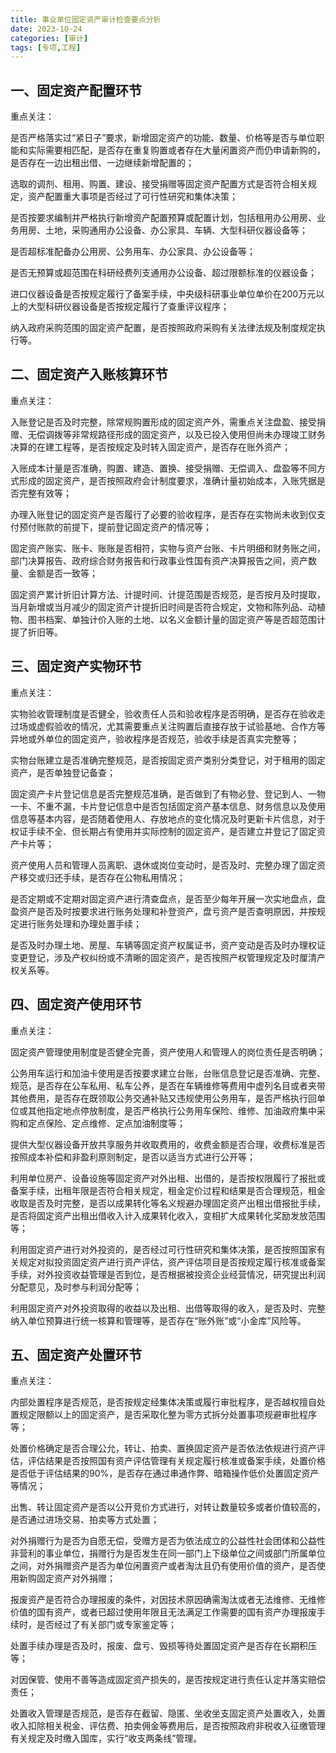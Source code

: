 ```yaml
---
title: 事业单位固定资产审计检查要点分析
date: 2023-10-24
categories: [审计]
tags: [专项,工程]
---
```


## 一、固定资产配置环节

重点关注：

是否严格落实过“紧日子”要求，新增固定资产的功能、数量、价格等是否与单位职能和实际需要相匹配，是否存在重复购置或者存在大量闲置资产而仍申请新购的，是否存在一边出租出借、一边继续新增配置的；

选取的调剂、租用、购置、建设、接受捐赠等固定资产配置方式是否符合相关规定，资产配置重大事项是否经过了可行性研究和集体决策；

是否按要求编制并严格执行新增资产配置预算或配置计划，包括租用办公用房、业务用房、土地，采购通用办公设备、办公家具、车辆、大型科研仪器设备等；

是否超标准配备办公用房、公务用车、办公家具、办公设备等；

是否无预算或超范围在科研经费列支通用办公设备、超过限额标准的仪器设备；

进口仪器设备是否按规定履行了备案手续，中央级科研事业单位单价在200万元以上的大型科研仪器设备是否按规定履行了查重评议程序；

纳入政府采购范围的固定资产配置，是否按照政府采购有关法律法规及制度规定执行等。

## 二、固定资产入账核算环节

重点关注：

入账登记是否及时完整，除常规购置形成的固定资产外，需重点关注盘盈、接受捐赠、无偿调拨等非常规路径形成的固定资产，以及已投入使用但尚未办理竣工财务决算的在建工程等，是否按规定及时转入固定资产，是否存在账外资产；

入账成本计量是否准确，购置、建造、置换、接受捐赠、无偿调入、盘盈等不同方式形成的固定资产，是否按照政府会计制度要求，准确计量初始成本，入账凭据是否完整有效等；

办理入账登记的固定资产是否履行了必要的验收程序，是否存在实物尚未收到仅支付预付账款的前提下，提前登记固定资产的情况等；

固定资产账实、账卡、账账是否相符，实物与资产台账、卡片明细和财务账之间，部门决算报告、政府综合财务报告和行政事业性国有资产决算报告之间，资产数量、金额是否一致等；

固定资产累计折旧计算方法、计提时间、计提范围是否规范，是否按月及时提取，当月新增或当月减少的固定资产计提折旧时间是否符合规定，文物和陈列品、动植物、图书档案、单独计价入账的土地、以名义金额计量的固定资产等是否超范围计提了折旧等。

## 三、固定资产实物环节

重点关注：

实物验收管理制度是否健全，验收责任人员和验收程序是否明确，是否存在验收走过场或虚假验收的情况，尤其需要重点关注购置后直接存放于试验基地、合作方等异地或外单位的固定资产，验收程序是否规范，验收手续是否真实完整等；

实物台账建立是否准确完整规范，是否按固定资产类别分类登记，对于租用的固定资产，是否单独登记备查；

固定资产卡片登记信息是否完整规范准确，是否做到了有物必登、登记到人、一物一卡、不重不漏，卡片登记信息中是否包括固定资产基本信息、财务信息以及使用信息等基本内容，是否随着使用人、存放地点的变化情况及时更新卡片信息，对于权证手续不全、但长期占有使用并实际控制的固定资产，是否建立并登记了固定资产卡片等；

资产使用人员和管理人员离职、退休或岗位变动时，是否及时、完整办理了固定资产移交或归还手续，是否存在公物私用情况；

是否定期或不定期对固定资产进行清查盘点，是否至少每年开展一次实地盘点，盘盈资产是否及时按要求进行账务处理和补登资产，盘亏资产是否查明原因，并按规定进行账务处理和办理处置手续；

是否及时办理土地、房屋、车辆等固定资产权属证书，资产变动是否及时办理权证变更登记，涉及产权纠纷或不清晰的固定资产，是否按照产权管理规定及时厘清产权关系等。

## 四、固定资产使用环节

重点关注：

固定资产管理使用制度是否健全完善，资产使用人和管理人的岗位责任是否明确；

公务用车运行和加油卡使用是否按要求建立台账，台账信息登记是否准确、完整、规范，是否存在公车私用、私车公养，是否在车辆维修等费用中虚列名目或者夹带其他费用，是否存在既领取公务交通补贴又违规使用公务用车，是否严格执行回单位或其他指定地点停放制度，是否严格执行公务用车保险、维修、加油政府集中采购和定点保险、定点维修、定点加油制度等；

提供大型仪器设备开放共享服务并收取费用的，收费金额是否合理，收费标准是否按照成本补偿和非盈利原则制定，是否以适当方式进行公开等；

利用单位房产、设备设施等固定资产对外出租、出借的，是否按权限履行了报批或备案手续，出租年限是否符合相关规定，租金定价过程和结果是否合理规范，租金收取是否及时完整，是否以成果转化等名义规避办理固定资产出租出借报批手续，是否将固定资产出租出借收入计入成果转化收入，变相扩大成果转化奖励发放范围等；

利用固定资产进行对外投资的，是否经过可行性研究和集体决策，是否按照国家有关规定对拟投资固定资产进行资产评估，资产评估项目是否按规定履行核准或备案手续，对外投资收益管理是否到位，是否根据被投资企业经营情况，研究提出利润分配意见，及时参与利润分配等；

利用固定资产对外投资取得的收益以及出租、出借等取得的收入，是否及时、完整纳入单位预算进行统一核算和管理等，是否存在“账外账”或“小金库”风险等。

## 五、固定资产处置环节

重点关注：

内部处置程序是否规范，是否按规定经集体决策或履行审批程序，是否越权擅自处置规定限额以上的固定资产，是否采取化整为零方式拆分处置事项规避审批程序等；

处置价格确定是否合理公允，转让、拍卖、置换固定资产是否依法依规进行资产评估，评估结果是否按照国有资产评估管理有关规定履行核准或备案手续，处置价格是否低于评估结果的90%，是否存在通过串通作弊、暗箱操作低价处置固定资产等情况；

出售、转让固定资产是否以公开竞价方式进行，对转让数量较多或者价值较高的，是否通过进场交易、拍卖等方式处置；

对外捐赠行为是否为自愿无偿，受赠方是否为依法成立的公益性社会团体和公益性非营利的事业单位，捐赠行为是否发生在同一部门上下级单位之间或部门所属单位之间，对外捐赠资产是否为单位闲置资产或者淘汰且仍有使用价值的资产，是否使用新购固定资产对外捐赠；

报废资产是否符合办理报废的条件，对因技术原因确需淘汰或者无法维修、无维修价值的国有资产，或者已超过使用年限且无法满足工作需要的国有资产办理报废手续时，是否经过了有关部门或专家鉴定等；

处置手续办理是否及时，报废、盘亏、毁损等待处置固定资产是否存在长期积压等；

对因保管、使用不善等造成固定资产损失的，是否按规定进行责任认定并落实赔偿责任；

处置收入管理是否规范，是否存在截留、隐匿、坐收坐支固定资产处置收入，处置收入扣除相关税金、评估费、拍卖佣金等费用后，是否按照政府非税收入征缴管理有关规定及时缴入国库，实行“收支两条线”管理。
